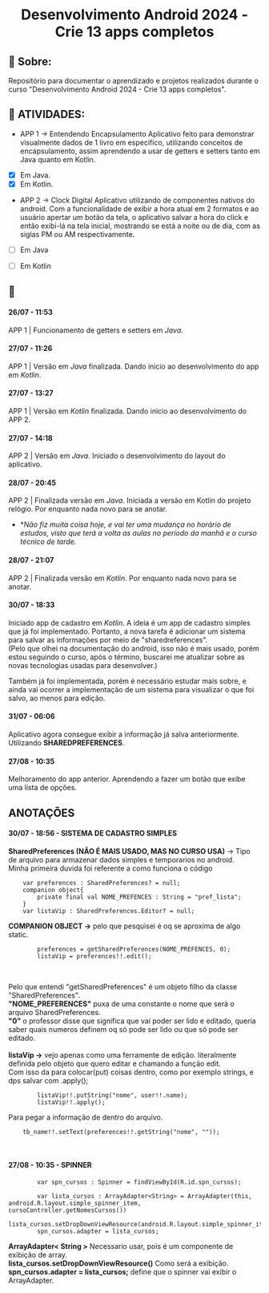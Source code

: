<h1 align="center"> Desenvolvimento Android 2024 - Crie 13 apps completos </h1>

## :scroll: Sobre:
Repositório para documentar o aprendizado e projetos realizados durante o curso "Desenvolvimento Android 2024 - Crie 13 apps completos".<br>

## :newspaper: ATIVIDADES:

- APP 1 -> Entendendo Encapsulamento
Aplicativo feito para demonstrar visualmente dados de 1 livro em especifico, utilizando conceitos de encapsulamento, assim aprendendo a usar de getters e setters tanto em Java quanto em Kotlin.
- [x] Em Java.
- [x] Em Kotlin.

- APP 2 -> Clock Digital
Aplicativo utilizando de componentes nativos do android. Com a funcionalidade de exibir a hora atual em 2 formatos e ao usuário apertar um botão da tela, o aplicativo salvar a hora do click e então exibi-lá na tela inicial, mostrando se está a noite ou de dia, com as siglas PM ou AM respectivamente.
- [ ] Em Java
- [ ] Em Kotlin


## :scroll:
#### 26/07 - 11:53
APP 1 | Funcionamento de getters e setters em *Java*.

#### 27/07 - 11:26
APP 1 | Versão em *Java* finalizada. Dando inicio ao desenvolvimento do app em *Kotlin*.

#### 27/07 - 13:27
APP 1 | Versão em *Kotlin* finalizada. Dando inicio ao desenvolvimento do APP 2.

#### 27/07 - 14:18
APP 2 | Versão em *Java*. Iniciado o desenvolvimento do layout do aplicativo.

#### 28/07 - 20:45
APP 2 | Finalizada versão em *Java*. Iniciada a versão em Kotlin do projeto relógio. Por enquanto nada novo para se anotar.
* **Não fiz muita coisa hoje, e vai ter uma mudança no horário de estudos, visto que terá a volta as aulas no período da manhã e o curso técnico de tarde.*

#### 28/07 - 21:07
APP 2 | Finalizada versão em *Kotlin*. Por enquanto nada novo para se anotar.

#### 30/07 - 18:33
Iniciado app de cadastro em *Kotlin*. A ideia é um app de cadastro simples que já foi implementado. Portanto, a nova tarefa é adicionar um sistema para salvar as informações por meio de "sharedreferences".<br>
(Pelo que olhei na documentação do android, isso não é mais usado, porém estou seguindo o curso, após o término, buscarei me atualizar sobre as novas tecnologias usadas para desenvolver.)<br>

Também já foi implementada, porém é necessário estudar mais sobre, e ainda vai ocorrer a implementação de um sistema para visualizar o que foi salvo, ao menos para edição.

#### 31/07 - 06:06
Aplicativo agora consegue exibir a informação já salva anteriormente. Utilizando **SHAREDPREFERENCES**.

#### 27/08 - 10:35
Melhoramento do app anterior. Aprendendo a fazer um botão que exibe uma lista de opções.


## ANOTAÇÕES
#### 30/07 - 18:56 - SISTEMA DE CADASTRO SIMPLES
**SharedPreferences (NÃO É MAIS USADO, MAS NO CURSO USA)** -> Tipo de arquivo para armazenar dados simples e temporarios no android.<br>
Minha primeira duvida foi referente a como funciona o código 
```
    var preferences : SharedPreferences? = null;
    companion object{
        private final val NOME_PREFENCES : String = "pref_lista";
    }
    var listaVip : SharedPreferences.Editor? = null;
```
**COMPANION OBJECT ->** pelo que pesquisei é oq se aproxima de algo static. <br>
```
        preferences = getSharedPreferences(NOME_PREFENCES, 0);
        listaVip = preferences!!.edit();
```
<br>

Pelo que entendi "getSharedPreferences" é um objeto filho da classe "SharedPreferences". <br>
**"NOME_PREFERENCES"** puxa de uma constante o nome que será o arquivo SharedPreferences.<br>
**"0"** o professor disse que significa que vai poder ser lido e editado, queria saber quais numeros definem oq só pode ser lido ou que só pode ser editado.<br><br>
**listaVip ->** vejo apenas como uma ferramente de edição. literalmente definida pelo objeto que quero editar e chamando a função edit. <br>
Com isso da para colocar(put) coisas dentro, como por exemplo strings, e dps salvar com .apply();
<br>
```
        listaVip!!.putString("nome", user!!.name);
        listaVip!!.apply();
```
Para pegar a informação de dentro do arquivo.

        tb_name!!.setText(preferences!!.getString("nome", ""));

<br>

#### 27/08 - 10:35 - SPINNER
```
        var spn_cursos : Spinner = findViewById(R.id.spn_cursos);

        var lista_cursos : ArrayAdapter<String> = ArrayAdapter(this, android.R.layout.simple_spinner_item, cursoController.getNomesCursos())
        lista_cursos.setDropDownViewResource(android.R.layout.simple_spinner_item);
        spn_cursos.adapter = lista_cursos;
```
**ArrayAdapter< String >** Necessario usar, pois é um componente de exibição de array.<br>
**lista_cursos.setDropDownViewResource()** Como será a exibição.<br>
**spn_cursos.adapter = lista_cursos;** define que o spinner vai exibir o ArrayAdapter.
 



        
